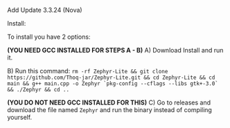 Add Update 3.3.24 (Nova)

Install:

To install you have 2 options:


**(YOU NEED GCC INSTALLED FOR STEPS A - B)**
A) Download Install and run it.

B) Run this command: ```rm -rf Zephyr-Lite && git clone https://github.com/Thoq-jar/Zephyr-Lite.git && cd Zephyr-Lite && cd main && g++ main.cpp -o Zephyr `pkg-config --cflags --libs gtk+-3.0` && ./Zephyr && cd ..```

**(YOU DO NOT NEED GCC INSTALLED FOR THIS)**
C) Go to releases and download the file named ```Zephyr``` and run the binary instead of compiling yourself.

